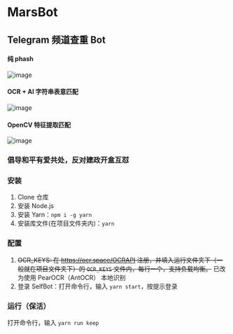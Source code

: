 # MarsBot
## Telegram 频道查重 Bot


#### 纯 phash

![image](https://github.com/MicroCBer/MarsBot/assets/66859419/dc0e6fbb-7706-4e8b-b90f-0a078501eb26)

#### OCR + AI 字符串表意匹配

![image](https://github.com/MicroCBer/MarsBot/assets/66859419/9424e3c8-c3d2-485b-9811-c9e947503a3c)

#### OpenCV 特征提取匹配

![image](https://github.com/MicroCBer/MarsBot/assets/66859419/3793c6d0-290b-40a9-a827-bd0793019f68)



### 倡导和平有爱共处，反对建政开盒互怼

### 安装
1. Clone 仓库
2. 安装 Node.js
3. 安装 Yarn：`npm i -g yarn`
4. 安装库文件(在项目文件夹内)：`yarn`

### 配置
1. ~~OCR_KEYS: 在 https://ocr.space/OCRAPI 注册，并填入运行文件夹下（一般就在项目文件夹下）的 `OCR_KEYS` 文件内，每行一个，支持负载均衡。~~ 已改为使用 PearOCR（AntOCR） 本地识别
2. 登录 SelfBot：打开命令行，输入 `yarn start`，按提示登录

### 运行（保活）

打开命令行，输入 `yarn run keep`
